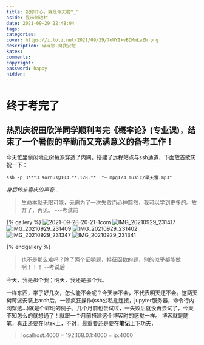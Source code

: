 ```yaml
---
title: 祝你开心，就是今天啦^_^
aside: 显示侧边栏
date: 2021-09-29 22:48:04
tags:
categories:
cover: https://i.loli.net/2021/09/29/7oUYIkvBDMmLaZh.png
description: 碎碎念-自我安慰
katex:
comments:
copyright:
password: happy
hidden:
---
```


# 终于考完了

## 热烈庆祝田欣洋同学顺利考完《概率论》(专业课)，结束了一个暑假的辛勤而又充满意义的备考工作！

今天忙里偷闲地让树莓派穿透了内网，搭建了远程站点与ssh通道，下面放首歌庆祝一下：

```shell 树莓派播放歌曲 旱天雷
ssh -p 3***3 aornus@103.**.128.**  "~ mpg123 music/旱天雷.mp3"
```

*身后传来喜庆的声音...*

> 生命本就无限可能，无需为了一次失败而心神黯然，我可以学到更多的。放弃了，再见。      ---考试前

 {% gallery %}
![2021-09-28-20-21-1com](https://i.loli.net/2021/09/29/19bwAz6mcOVxXod.jpg)
![IMG_20210929_231417](https://i.loli.net/2021/09/29/79FWjRPVoYUg8EA.jpg)
![IMG_20210929_231409](https://i.loli.net/2021/09/29/ISa4YZDo1CrthVk.jpg)
![IMG_20210929_231402](https://i.loli.net/2021/09/29/YE3KcqeWM59SkZu.jpg)
![IMG_20210929_231347](https://i.loli.net/2021/09/29/MnxtiDspevzY5lS.jpg)
![IMG_20210929_231341](https://i.loli.net/2021/09/29/tped8SaWREwlKcP.jpg)

 {% endgallery %}

> 也不是那么难吗？除了两个证明题，特征函数的题，别的似乎都能做啊！！！      --考试后

今天，我是那个我；明天，我还是那个我。

一样东西，学了好几次，怎么能不会呢？今天学不会，不代表明天还不会。这两天树莓派安装上arch后，一顿疯狂操作(ssh公私匙连接，jupyter服务器，命令行内网穿透...)就是个鲜明的例子。几个月前也尝试过，一失败后就没再尝试了，今天不知怎么的就想通了！就跟一个月前搭建这个博客时的感觉一样。
博客就是随笔，真正还要在latex上，不对，最重要还是要在**笔记**上下功夫，

> localhost:4000 = 192.168.0.1:4000 = ip:4000